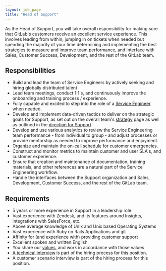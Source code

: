 ```yaml
---
layout: job_page
title: "Head of Support"
---
```


As the Head of Support, you will take overall responsibility for making sure that GitLab's customers receive an excellent service experience. This involves leading from within, jumping in on tickets when needed but spending the majority of your time determining and implementing the best strategies to measure and improve team performance, and interface with Sales, Customer Success, Development, and the rest of the GitLab team.

## Responsibilities

- Build and lead the team of Service Engineers by actively seeking and hiring globally distributed talent
- Lead team meetings, conduct 1:1's, and continuously improve the onboarding and training process / experience.
- Fully capable and excited to step into the role of a [Service Engineer](https://about.gitlab.com/jobs/service-engineer) when needed.
- Develop and implement data-driven tactics to deliver on the strategic goals for Support, as set out on the overall team's [strategy](https://about.gitlab.com/strategy/) page as well as outlined in the [direction for Support](https://about.gitlab.com/handbook/support/#support-direction).
- Develop and use various analytics to review the Service Engineering team performance - from individual to group - and adjust processes or provide mentorship as needed to improve performance and enjoyment.
- Organize and maintain the [on-call schedule](https://about.gitlab.com/handbook/support/on-call) for customer emergencies.
- Construct and monitor metrics to maintain customer and user SLA's, and customer experience.
- Ensure that creation and maintenance of documentation, training materials, and other references are a natural part of the Service Engineering workflow.
- Handle the interfaces between the Support organization and Sales, Development, Customer Success, and the rest of the GitLab team.

## Requirements

- 5 years or more experience in Support in a leadership role
- Vast experience with Zendesk, and its features around Insights, integrations with SalesForce, etc.
- Above average knowledge of Unix and Unix based Operating Systems
- Vast experience with Ruby on Rails Applications and git
- Affinity for (and experience with) providing customer support
- Excellent spoken and written English
- You share our [values](/handbook/#values), and work in accordance with those values
- [A technical interview](/jobs/#technical-interview) is part of the hiring process for this position.
- A customer scenario interview is part of the hiring process for this position.
